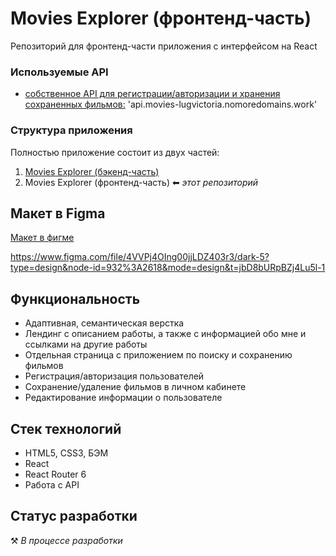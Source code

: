 # Movies Explorer (фронтенд-часть)

Репозиторий для фронтенд-части приложения с интерфейсом на React

### Используемые API

- [собственное API для регистрации/авторизации и хранения сохраненных фильмов:](api.movies-lugvictoria.nomoredomains.work)
'api.movies-lugvictoria.nomoredomains.work'

### Структура приложения

Полностью приложение состоит из двух частей:

1. [Movies Explorer (бэкенд-часть)](https://github.com/lugvictoria/movies-explorer-api)
2. Movies Explorer (фронтенд-часть) ⬅ _этот репозиторий_

## Макет в Figma

[Макет в фигме](https://www.figma.com/file/4VVPj4OIng00jjLDZ403r3/dark-5?type=design&node-id=932%3A2618&mode=design&t=jbD8bURpBZj4Lu5l-1)

https://www.figma.com/file/4VVPj4OIng00jjLDZ403r3/dark-5?type=design&node-id=932%3A2618&mode=design&t=jbD8bURpBZj4Lu5l-1

## Функциональность

- Адаптивная, семантическая верстка
- Лендинг с описанием работы, а также с информацией обо мне и ссылками на другие работы
- Отдельная страница с приложением по поиску и сохранению фильмов
- Регистрация/авторизация пользователей
- Сохранение/удаление фильмов в личном кабинете
- Редактирование информации о пользователе

## Стек технологий

- HTML5, CSS3, БЭМ
- React
- React Router 6
- Работа с API

## Статус разработки

⚒️ _В процессе разработки_
